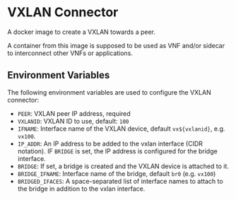 # VXLAN Connector

A docker image to create a VXLAN towards a peer.

A container from this image is supposed to be used as VNF and/or sidecar to
interconnect other VNFs or applications.


## Environment Variables

The following environment variables are used to configure the VXLAN connector:

- `PEER`: VXLAN peer IP address, required
- `VXLANID`: VXLAN ID to use, default: `100`
- `IFNAME`: Interface name of the VXLAN device, default `vx${vxlanid}`, e.g. `vx100`.
- `IP_ADDR`: An IP address to be added to the vxlan interface (CIDR notation).
  IF `BRIDGE` is set, the IP address is configured for the bridge interface.
- `BRIDGE`: If set, a bridge is created and the VXLAN device is attached to it.
- `BRIDGE_IFNAME`: Interface name of the bridge, default `br0`
  (e.g. `vx100`)
- `BRIDGED_IFACES`: A space-separated list of interface names to attach to the
  bridge in addition to the vxlan interface.
